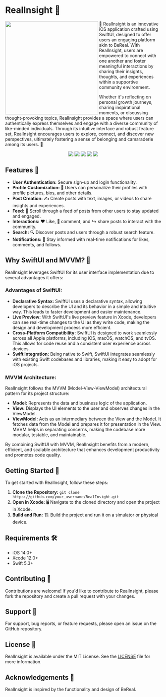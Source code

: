 # RealInsight 🌟

<img width="300px" align="left" src="./doc/images/logo.png" />

🌟 RealInsight is an innovative iOS application crafted using SwiftUI, designed to offer users an engaging platform akin to BeReal. With RealInsight, users are empowered to connect with one another and foster meaningful interactions by sharing their insights, thoughts, and experiences within a supportive community environment. 

Whether it's reflecting on personal growth journeys, sharing inspirational moments, or discussing thought-provoking topics, RealInsight provides a space where users can authentically express themselves and engage with a diverse community of like-minded individuals. Through its intuitive interface and robust feature set, RealInsight encourages users to explore, connect, and discover new perspectives, ultimately fostering a sense of belonging and camaraderie among its users. 🚀

<p align="center">
  <img src="https://img.shields.io/badge/Swift-FA7343?style=for-the-badge&logo=swift&logoColor=white" />
  <img src="https://img.shields.io/badge/iOS-000000?style=for-the-badge&logo=ios&logoColor=white" />
  <img src="https://img.shields.io/badge/Xcode-007ACC?style=for-the-badge&logo=Xcode&logoColor=white" />
  <img src="https://img.shields.io/badge/Apple%20laptop-333333?style=for-the-badge&logo=apple&logoColor=white" />
  <img src="https://img.shields.io/badge/firebase-ffca28?style=for-the-badge&logo=firebase&logoColor=black" />
</p>

## Features 🚀

- **User Authentication:** Secure sign-up and login functionality.
- **Profile Customization:** 🎨 Users can personalize their profiles with profile pictures, bios, and other details.
- **Post Creation:** ✍️ Create posts with text, images, or videos to share insights and experiences.
- **Feed:** 📰 Scroll through a feed of posts from other users to stay updated and engaged.
- **Interactions:** ❤️ Like, 💬 comment, and ↪️ share posts to interact with the community.
- **Search:** 🔍 Discover posts and users through a robust search feature.
- **Notifications:** 📲 Stay informed with real-time notifications for likes, comments, and follows.

## Why SwiftUI and MVVM? 🧐

RealInsight leverages SwiftUI for its user interface implementation due to several advantages it offers:

### Advantages of SwiftUI:

- **Declarative Syntax:** SwiftUI uses a declarative syntax, allowing developers to describe the UI and its behavior in a simple and intuitive way. This leads to faster development and easier maintenance.
- **Live Preview:** With SwiftUI's live preview feature in Xcode, developers can see real-time changes to the UI as they write code, making the design and development process more efficient.
- **Cross-Platform Compatibility:** SwiftUI is designed to work seamlessly across all Apple platforms, including iOS, macOS, watchOS, and tvOS. This allows for code reuse and a consistent user experience across devices.
- **Swift Integration:** Being native to Swift, SwiftUI integrates seamlessly with existing Swift codebases and libraries, making it easy to adopt for iOS projects.

### MVVM Architecture:

RealInsight follows the MVVM (Model-View-ViewModel) architectural pattern for its project structure:

- **Model:** Represents the data and business logic of the application.
- **View:** Displays the UI elements to the user and observes changes in the ViewModel.
- **ViewModel:** Acts as an intermediary between the View and the Model. It fetches data from the Model and prepares it for presentation in the View. MVVM helps in separating concerns, making the codebase more modular, testable, and maintainable.

By combining SwiftUI with MVVM, RealInsight benefits from a modern, efficient, and scalable architecture that enhances development productivity and promotes code quality.

## Getting Started 🏁

To get started with RealInsight, follow these steps:

1. **Clone the Repository:** `git clone https://github.com/your_username/RealInsight.git`
2. **Open in Xcode:** 🖥️ Navigate to the cloned directory and open the project in Xcode.
3. **Build and Run:** 🏗️ Build the project and run it on a simulator or physical device.

## Requirements 🛠️

- iOS 14.0+
- Xcode 12.0+
- Swift 5.3+

## Contributing 🤝

Contributions are welcome! If you'd like to contribute to RealInsight, please fork the repository and create a pull request with your changes.

## Support 💬

For support, bug reports, or feature requests, please open an issue on the GitHub repository.

## License 📄

RealInsight is available under the MIT License. See the [LICENSE](LICENSE) file for more information.

## Acknowledgements 🙏

RealInsight is inspired by the functionality and design of BeReal.

